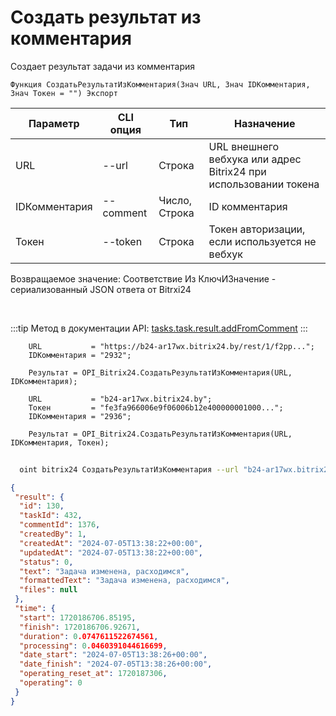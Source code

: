 ﻿---
sidebar_position: 7
---

# Создать результат из комментария
 Создает результат задачи из комментария



`Функция СоздатьРезультатИзКомментария(Знач URL, Знач IDКомментария, Знач Токен = "") Экспорт`

  | Параметр | CLI опция | Тип | Назначение |
  |-|-|-|-|
  | URL | --url | Строка | URL внешнего вебхука или адрес Bitrix24 при использовании токена |
  | IDКомментария | --comment | Число, Строка | ID комментария |
  | Токен | --token | Строка | Токен авторизации, если используется не вебхук |

  
  Возвращаемое значение:   Соответствие Из КлючИЗначение - сериализованный JSON ответа от Bitrxi24

<br/>

:::tip
Метод в документации API: [tasks.task.result.addFromComment](https://dev.1c-bitrix.ru/rest_help/tasks/task/tasks/tasks_task_result_addFromComment.php)
:::
<br/>


```bsl title="Пример кода"
    URL           = "https://b24-ar17wx.bitrix24.by/rest/1/f2pp...";
    IDКомментария = "2932";

    Результат = OPI_Bitrix24.СоздатьРезультатИзКомментария(URL, IDКомментария);

    URL           = "b24-ar17wx.bitrix24.by";
    Токен         = "fe3fa966006e9f06006b12e400000001000...";
    IDКомментария = "2936";

    Результат = OPI_Bitrix24.СоздатьРезультатИзКомментария(URL, IDКомментария, Токен);
```



```sh title="Пример команды CLI"
    
  oint bitrix24 СоздатьРезультатИзКомментария --url "b24-ar17wx.bitrix24.by" --comment "1720" --token "56898d66006e9f06006b12e400000001000..."

```

```json title="Результат"
{
 "result": {
  "id": 130,
  "taskId": 432,
  "commentId": 1376,
  "createdBy": 1,
  "createdAt": "2024-07-05T13:38:22+00:00",
  "updatedAt": "2024-07-05T13:38:22+00:00",
  "status": 0,
  "text": "Задача изменена, расходимся",
  "formattedText": "Задача изменена, расходимся",
  "files": null
 },
 "time": {
  "start": 1720186706.85195,
  "finish": 1720186706.92671,
  "duration": 0.0747611522674561,
  "processing": 0.0460391044616699,
  "date_start": "2024-07-05T13:38:26+00:00",
  "date_finish": "2024-07-05T13:38:26+00:00",
  "operating_reset_at": 1720187306,
  "operating": 0
 }
}
```
